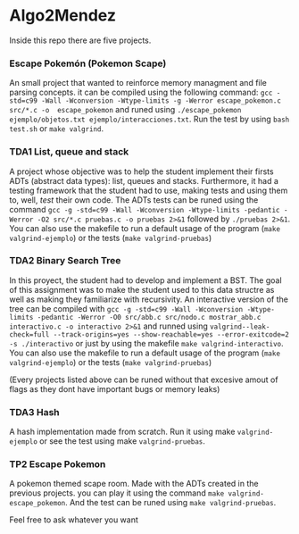 # Algo2Mendez

Inside this repo there are five projects.
### Escape Pokemón (Pokemon Scape)
An small project that wanted to reinforce memory managment and file parsing concepts. it can be compiled using the following command: `gcc -std=c99 -Wall -Wconversion -Wtype-limits -g -Werror escape_pokemon.c src/*.c -o  escape_pokemon` and runed using `./escape_pokemon ejemplo/objetos.txt ejemplo/interacciones.txt`. Run the test by using `bash test.sh` or `make valgrind`.
### TDA1 List, queue and stack
A project whose objective was to help the student implement their firsts ADTs (abstract data types): list, queues and stacks. Furthermore, it had a testing framework that the student had to use, making tests and using them to, well, *test* their own code.
The ADTs tests can be runed using the command `gcc -g -std=c99 -Wall -Wconversion -Wtype-limits -pedantic -Werror -O2 src/*.c pruebas.c -o pruebas 2>&1` followed by `./pruebas 2>&1`. 
You can also use the makefile to run a default usage of the program (`make valgrind-ejemplo`) or the tests (`make valgrind-pruebas`)


### TDA2 Binary Search Tree
In this proyect, the student had to develop and implement a BST. The goal of this assignment was to make the student used to this data structre as well as making they familiarize with recursivity. An interactive version of the tree can be compiled with  `gcc -g -std=c99 -Wall -Wconversion -Wtype-limits -pedantic -Werror -O0 src/abb.c src/nodo.c mostrar_abb.c interactivo.c -o interactivo 2>&1` and runned using `valgrind--leak-check=full --track-origins=yes --show-reachable=yes --error-exitcode=2 -s ./interactivo` or just by using the makefile `make valgrind-interactivo`.  You can also use the makefile to run a default usage of the program (`make valgrind-ejemplo`) or the tests (`make valgrind-pruebas`)

(Every projects listed above can be runed without that excesive amout of flags as they dont have important bugs or memory leaks)

### TDA3 Hash
A hash implementation made from scratch. Run it using make `valgrind-ejemplo` or see the test using make `valgrind-pruebas`. 

### TP2 Escape Pokemon
A pokemon themed scape room. Made with the ADTs created in the previous projects. you can play it using the command `make valgrind-escape_pokemon`. And the test can be runed using `make valgrind-pruebas`.


Feel free to ask whatever you want

